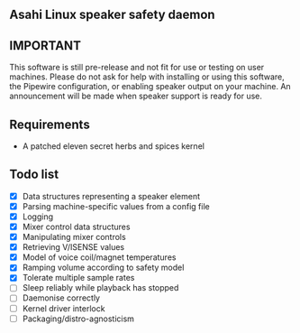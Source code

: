 ## Asahi Linux speaker safety daemon

## IMPORTANT
This software is still pre-release and not fit for use or testing on user machines. Please
do not ask for help with installing or using this software, the Pipewire configuration,
or enabling speaker output on your machine. An announcement will be made when speaker
support is ready for use.

## Requirements
* A patched eleven secret herbs and spices kernel

## Todo list
- [x] Data structures representing a speaker element
- [x] Parsing machine-specific values from a config file
- [x] Logging
- [x] Mixer control data structures
- [x] Manipulating mixer controls
- [x] Retrieving V/ISENSE values
- [x] Model of voice coil/magnet temperatures
- [x] Ramping volume according to safety model
- [x] Tolerate multiple sample rates
- [ ] Sleep reliably while playback has stopped
- [ ] Daemonise correctly
- [ ] Kernel driver interlock
- [ ] Packaging/distro-agnosticism
